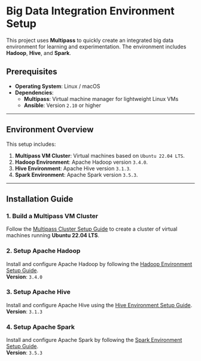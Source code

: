 # Big Data Integration Environment Setup

This project uses **Multipass** to quickly create an integrated big data environment for learning and experimentation.
The environment includes **Hadoop**, **Hive**, and **Spark**.

## Prerequisites

- **Operating System**: Linux / macOS
- **Dependencies**:
    - **Multipass**: Virtual machine manager for lightweight Linux VMs
    - **Ansible**: Version `2.10` or higher

---

## Environment Overview

This setup includes:

1. **Multipass VM Cluster**: Virtual machines based on `Ubuntu 22.04 LTS`.
2. **Hadoop Environment**: Apache Hadoop version `3.4.0`.
3. **Hive Environment**: Apache Hive version `3.1.3`.
4. **Spark Environment**: Apache Spark version `3.5.3`.

---

## Installation Guide

### 1. Build a Multipass VM Cluster

Follow the [Multipass Cluster Setup Guide](./vm/README.md) to create a cluster of virtual machines running **Ubuntu
22.04 LTS**.

### 2. Setup Apache Hadoop

Install and configure Apache Hadoop by following the [Hadoop Environment Setup Guide](./hadoop/README.md).  
**Version**: `3.4.0`

### 3. Setup Apache Hive

Install and configure Apache Hive using the [Hive Environment Setup Guide](./hive/README.md).  
**Version**: `3.1.3`

### 4. Setup Apache Spark

Install and configure Apache Spark by following the [Spark Environment Setup Guide](./spark/README.md).  
**Version**: `3.5.3`


